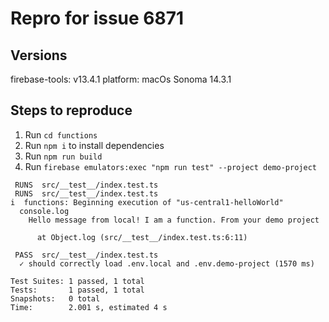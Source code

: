 # Repro for issue 6871

## Versions

firebase-tools: v13.4.1
platform: macOs Sonoma 14.3.1

## Steps to reproduce

1. Run `cd functions`
1. Run `npm i` to install dependencies
1. Run `npm run build`
1. Run `firebase emulators:exec "npm run test" --project demo-project`

```log
 RUNS  src/__test__/index.test.ts
 RUNS  src/__test__/index.test.ts
i  functions: Beginning execution of "us-central1-helloWorld"
  console.log
    Hello message from local! I am a function. From your demo project

      at Object.log (src/__test__/index.test.ts:6:11)

 PASS  src/__test__/index.test.ts
  ✓ should correctly load .env.local and .env.demo-project (1570 ms)

Test Suites: 1 passed, 1 total
Tests:       1 passed, 1 total
Snapshots:   0 total
Time:        2.001 s, estimated 4 s
```
